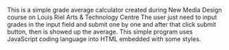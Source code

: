 This is a simple grade average calculator created during New Media Design course on Louis Riel Arts & Technology Centre 
The user just need to input grades in the input field and submit one by one and after that click submit button, then is showed up the average.
This simple program uses JavaScript coding language into HTML embedded with some styles.